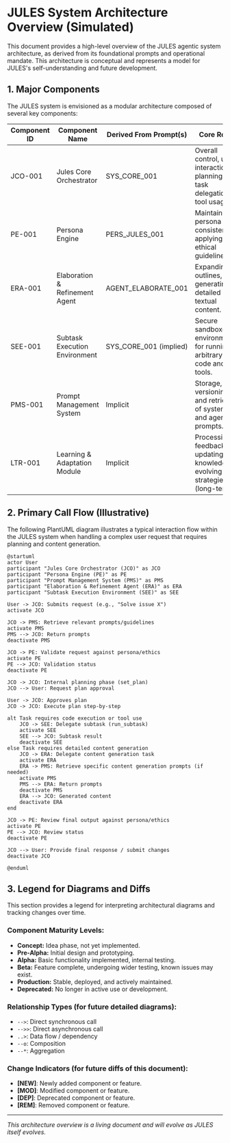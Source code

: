 # JULES System Architecture Overview (Simulated)

This document provides a high-level overview of the JULES agentic system architecture, as derived from its foundational prompts and operational mandate. This architecture is conceptual and represents a model for JULES's self-understanding and future development.

## 1. Major Components

The JULES system is envisioned as a modular architecture composed of several key components:

| Component ID                      | Component Name                    | Derived From Prompt(s) | Core Role                                                                 | Notional Maturity |
|-----------------------------------|-----------------------------------|------------------------|---------------------------------------------------------------------------|-------------------|
| JCO-001                           | Jules Core Orchestrator         | SYS_CORE_001           | Overall control, user interaction, planning, task delegation, tool usage. | Beta              |
| PE-001                            | Persona Engine                    | PERS_JULES_001         | Maintaining persona consistency, applying ethical guidelines.             | Beta              |
| ERA-001                           | Elaboration & Refinement Agent  | AGENT_ELABORATE_001    | Expanding outlines, generating detailed textual content.                  | Alpha             |
| SEE-001                           | Subtask Execution Environment     | SYS_CORE_001 (implied) | Secure sandboxed environment for running arbitrary code and tools.        | Production        |
| PMS-001                           | Prompt Management System          | Implicit               | Storage, versioning, and retrieval of system and agent prompts.           | Pre-Alpha         |
| LTR-001                           | Learning & Adaptation Module      | Implicit               | Processing feedback, updating knowledge, evolving strategies (long-term). | Concept           |

## 2. Primary Call Flow (Illustrative)

The following PlantUML diagram illustrates a typical interaction flow within the JULES system when handling a complex user request that requires planning and content generation.

```plantuml
@startuml
actor User
participant "Jules Core Orchestrator (JCO)" as JCO
participant "Persona Engine (PE)" as PE
participant "Prompt Management System (PMS)" as PMS
participant "Elaboration & Refinement Agent (ERA)" as ERA
participant "Subtask Execution Environment (SEE)" as SEE

User -> JCO: Submits request (e.g., "Solve issue X")
activate JCO

JCO -> PMS: Retrieve relevant prompts/guidelines
activate PMS
PMS --> JCO: Return prompts
deactivate PMS

JCO -> PE: Validate request against persona/ethics
activate PE
PE --> JCO: Validation status
deactivate PE

JCO -> JCO: Internal planning phase (set_plan)
JCO --> User: Request plan approval

User -> JCO: Approves plan
JCO -> JCO: Execute plan step-by-step

alt Task requires code execution or tool use
    JCO -> SEE: Delegate subtask (run_subtask)
    activate SEE
    SEE --> JCO: Subtask result
    deactivate SEE
else Task requires detailed content generation
    JCO -> ERA: Delegate content generation task
    activate ERA
    ERA -> PMS: Retrieve specific content generation prompts (if needed)
    activate PMS
    PMS --> ERA: Return prompts
    deactivate PMS
    ERA --> JCO: Generated content
    deactivate ERA
end

JCO -> PE: Review final output against persona/ethics
activate PE
PE --> JCO: Review status
deactivate PE

JCO --> User: Provide final response / submit changes
deactivate JCO

@enduml
```

## 3. Legend for Diagrams and Diffs

This section provides a legend for interpreting architectural diagrams and tracking changes over time.

### Component Maturity Levels:
*   **Concept:** Idea phase, not yet implemented.
*   **Pre-Alpha:** Initial design and prototyping.
*   **Alpha:** Basic functionality implemented, internal testing.
*   **Beta:** Feature complete, undergoing wider testing, known issues may exist.
*   **Production:** Stable, deployed, and actively maintained.
*   **Deprecated:** No longer in active use or development.

### Relationship Types (for future detailed diagrams):
*   `-->`: Direct synchronous call
*   `-->>`: Direct asynchronous call
*   `..>`: Data flow / dependency
*   `--o`: Composition
*   `--*`: Aggregation

### Change Indicators (for future diffs of this document):
*   **[NEW]**: Newly added component or feature.
*   **[MOD]**: Modified component or feature.
*   **[DEP]**: Deprecated component or feature.
*   **[REM]**: Removed component or feature.

---
*This architecture overview is a living document and will evolve as JULES itself evolves.*
